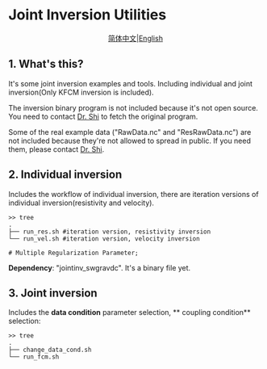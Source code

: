  

# Joint Inversion Utilities

<p align="center">
<a href="./README_zh_cn.md">简体中文</a>|<a href="./README.md">English</a>
</p>

## 1. What's this?

It's some joint inversion examples and tools. Including individual and joint inversion(Only KFCM inversion is included). 

The inversion binary program is not included because it's not open source. You need to contact [Dr. Shi](https://person.zju.edu.cn/szj) to fetch the original program.

Some of the real example data ("RawData.nc" and "ResRawData.nc") are not included because they're not allowed to spread in public. If you need them, please contact [Dr. Shi](https://person.zju.edu.cn/szj). 

## 2. Individual inversion

Includes the workflow of individual inversion, there are iteration versions of individual inversion(resistivity and velocity).

``` shell
>> tree
.
├── run_res.sh #iteration version, resistivity inversion
└── run_vel.sh #iteration version, velocity inversion

# Multiple Regularization Parameter;
```

**Dependency**: "jointinv_swgravdc". It's a binary file yet.

## 3. Joint inversion

Includes the **data condition** parameter selection, ** coupling condition** selection: 

```shell
>> tree
.
├── change_data_cond.sh
└── run_fcm.sh
```
